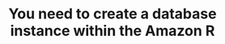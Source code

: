 ---
layout: all-exams
title: "You need to create a database instance within the Amazon R"
blurb: "There are always at least three ways to create, configure and manage resources in AWS The AWS Management Console The Command Line Interface The AW"
quid: 210
---